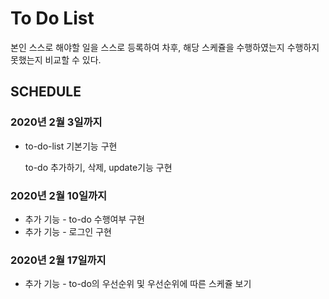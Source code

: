 # To Do List

본인 스스로 해야할 일을 스스로 등록하여 차후, 해당 스케쥴을 수행하였는지 수행하지 못했는지 비교할 수 있다.



## SCHEDULE 



### 2020년 2월 3일까지

 - to-do-list 기본기능 구현

   	to-do 추가하기, 삭제, update기능 구현

   	 





### 2020년 2월 10일까지

- 추가 기능 - to-do 수행여부 구현
- 추가 기능 - 로그인 구현





### 2020년 2월 17일까지

- 추가 기능 - to-do의 우선순위 및 우선순위에 따른 스케쥴 보기